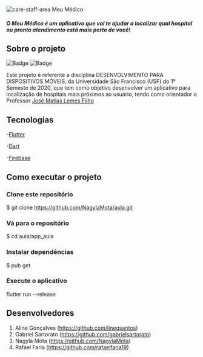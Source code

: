 ![care-staff-area](https://user-images.githubusercontent.com/42254727/85588064-b88dea00-b618-11ea-9ec2-cc476d88a42c.png)   Meu Médico 

##### O Meu Médico é um aplicativo que vai te ajudar a localizar qual hospital ou pronto atendimento está mais perto de você!


   
 ## Sobre o projeto

![Badge](https://img.shields.io/static/v1?label=dart&message=96.1%&color=blue&style=flat&logo=) 
![Badge](https://img.shields.io/static/v1?label=license&message=MIT&color=green&style=flat&logo=)  

Este projeto é referente a disciplina DESENVOLVIMENTO PARA DISPOSITIVOS MÓVEIS, da Universidade São Francisco (USF) do 1º Semeste de 2020, que tem como objetivo desenvolver um aplicativo para localização de hospitais mais próximos ao usuário, tendo como orientador o Professor [José Matias Lemes Filho](https://github.com/matiasfilho81)

 ## Tecnologias
-[Flutter](https://flutter.dev/?gclid=Cj0KCQjww_f2BRC-ARIsAP3zarEE3bqE6AWxyHKFhCNJTBwh89Q_ktFTvn-S0uAw324qo0gzXY0VfTUaAluTEALw_wcB&gclsrc=aw.ds)

-[Dart](https://dart.dev/get-dart)

-[Firebase](https://firebase.google.com/?hl=pt-br&gclid=Cj0KCQjww_f2BRC-ARIsAP3zarH1Tnkx56mu5chFmu5FKGdHJ3FVQUSi28ztPw6j-lFJGBUNDLK3yAMaArUuEALw_wcB)

## Como executar o projeto

### Clone este repositório
$ git clone https://github.com/NagylaMota/aula.git

### Vá para o repositório
$ cd aula/app_aula

### Instalar dependências
$ pub get

### Execute o aplicativo
flutter run --release


## Desenvolvedores

1. Aline Gonçalves (https://github.com/linegsantos) 
2. Gabriel Sartorato (https://github.com/gabrielsartorato)
3. Nagyla Mota (https://github.com/NagylaMota) 
4. Rafael Faria (https://github.com/rafaelfaria19)
